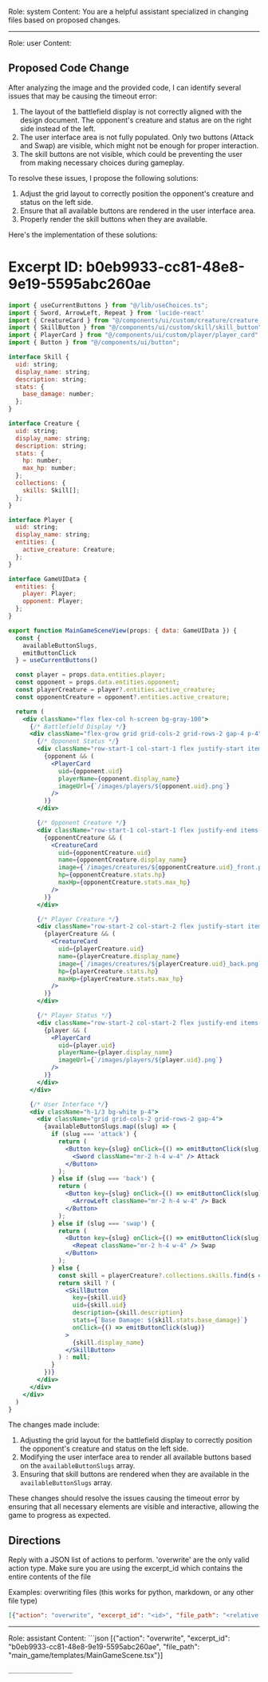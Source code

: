 Role: system
Content: You are a helpful assistant specialized in changing files based on proposed changes.
__________________
Role: user
Content: 
## Proposed Code Change
After analyzing the image and the provided code, I can identify several issues that may be causing the timeout error:

1. The layout of the battlefield display is not correctly aligned with the design document. The opponent's creature and status are on the right side instead of the left.
2. The user interface area is not fully populated. Only two buttons (Attack and Swap) are visible, which might not be enough for proper interaction.
3. The skill buttons are not visible, which could be preventing the user from making necessary choices during gameplay.

To resolve these issues, I propose the following solutions:

1. Adjust the grid layout to correctly position the opponent's creature and status on the left side.
2. Ensure that all available buttons are rendered in the user interface area.
3. Properly render the skill buttons when they are available.

Here's the implementation of these solutions:

# Excerpt ID: b0eb9933-cc81-48e8-9e19-5595abc260ae
```jsx main_game/templates/MainGameScene.tsx
import { useCurrentButtons } from "@/lib/useChoices.ts";
import { Sword, ArrowLeft, Repeat } from 'lucide-react'
import { CreatureCard } from "@/components/ui/custom/creature/creature_card";
import { SkillButton } from "@/components/ui/custom/skill/skill_button";
import { PlayerCard } from "@/components/ui/custom/player/player_card";
import { Button } from "@/components/ui/button";

interface Skill {
  uid: string;
  display_name: string;
  description: string;
  stats: {
    base_damage: number;
  };
}

interface Creature {
  uid: string;
  display_name: string;
  description: string;
  stats: {
    hp: number;
    max_hp: number;
  };
  collections: {
    skills: Skill[];
  };
}

interface Player {
  uid: string;
  display_name: string;
  entities: {
    active_creature: Creature;
  };
}

interface GameUIData {
  entities: {
    player: Player;
    opponent: Player;
  };
}

export function MainGameSceneView(props: { data: GameUIData }) {
  const {
    availableButtonSlugs,
    emitButtonClick
  } = useCurrentButtons()

  const player = props.data.entities.player;
  const opponent = props.data.entities.opponent;
  const playerCreature = player?.entities.active_creature;
  const opponentCreature = opponent?.entities.active_creature;

  return (
    <div className="flex flex-col h-screen bg-gray-100">
      {/* Battlefield Display */}
      <div className="flex-grow grid grid-cols-2 grid-rows-2 gap-4 p-4">
        {/* Opponent Status */}
        <div className="row-start-1 col-start-1 flex justify-start items-start">
          {opponent && (
            <PlayerCard
              uid={opponent.uid}
              playerName={opponent.display_name}
              imageUrl={`/images/players/${opponent.uid}.png`}
            />
          )}
        </div>

        {/* Opponent Creature */}
        <div className="row-start-1 col-start-1 flex justify-end items-start">
          {opponentCreature && (
            <CreatureCard
              uid={opponentCreature.uid}
              name={opponentCreature.display_name}
              image={`/images/creatures/${opponentCreature.uid}_front.png`}
              hp={opponentCreature.stats.hp}
              maxHp={opponentCreature.stats.max_hp}
            />
          )}
        </div>

        {/* Player Creature */}
        <div className="row-start-2 col-start-2 flex justify-start items-end">
          {playerCreature && (
            <CreatureCard
              uid={playerCreature.uid}
              name={playerCreature.display_name}
              image={`/images/creatures/${playerCreature.uid}_back.png`}
              hp={playerCreature.stats.hp}
              maxHp={playerCreature.stats.max_hp}
            />
          )}
        </div>

        {/* Player Status */}
        <div className="row-start-2 col-start-2 flex justify-end items-end">
          {player && (
            <PlayerCard
              uid={player.uid}
              playerName={player.display_name}
              imageUrl={`/images/players/${player.uid}.png`}
            />
          )}
        </div>
      </div>

      {/* User Interface */}
      <div className="h-1/3 bg-white p-4">
        <div className="grid grid-cols-2 grid-rows-2 gap-4">
          {availableButtonSlugs.map((slug) => {
            if (slug === 'attack') {
              return (
                <Button key={slug} onClick={() => emitButtonClick(slug)}>
                  <Sword className="mr-2 h-4 w-4" /> Attack
                </Button>
              );
            } else if (slug === 'back') {
              return (
                <Button key={slug} onClick={() => emitButtonClick(slug)}>
                  <ArrowLeft className="mr-2 h-4 w-4" /> Back
                </Button>
              );
            } else if (slug === 'swap') {
              return (
                <Button key={slug} onClick={() => emitButtonClick(slug)}>
                  <Repeat className="mr-2 h-4 w-4" /> Swap
                </Button>
              );
            } else {
              const skill = playerCreature?.collections.skills.find(s => s.uid === slug);
              return skill ? (
                <SkillButton
                  key={skill.uid}
                  uid={skill.uid}
                  description={skill.description}
                  stats={`Base Damage: ${skill.stats.base_damage}`}
                  onClick={() => emitButtonClick(slug)}
                >
                  {skill.display_name}
                </SkillButton>
              ) : null;
            }
          })}
        </div>
      </div>
    </div>
  )
}
```

The changes made include:

1. Adjusting the grid layout for the battlefield display to correctly position the opponent's creature and status on the left side.
2. Modifying the user interface area to render all available buttons based on the `availableButtonSlugs` array.
3. Ensuring that skill buttons are rendered when they are available in the `availableButtonSlugs` array.

These changes should resolve the issues causing the timeout error by ensuring that all necessary elements are visible and interactive, allowing the game to progress as expected.

## Directions
Reply with a JSON list of actions to perform. 'overwrite' are the only valid action type. 
Make sure you are using the excerpt_id which contains the entire contents of the file

Examples:
overwriting files (this works for python, markdown, or any other file type)
```json output_example1
[{"action": "overwrite", "excerpt_id": "<id>", "file_path": "<relative file path>"}]
```

__________________
Role: assistant
Content: ```json
[{"action": "overwrite", "excerpt_id": "b0eb9933-cc81-48e8-9e19-5595abc260ae", "file_path": "main_game/templates/MainGameScene.tsx"}]
```
__________________
